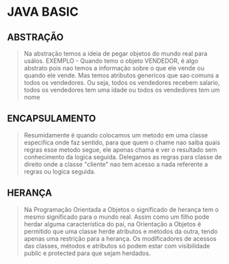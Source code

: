 # JAVA BASIC
## ABSTRAÇÃO
> Na abstração temos a ideia de pegar objetos do mundo real para usálos. EXEMPLO - Quando temo o objeto VENDEDOR, é algo abstrato pois nao temos a informação sobre o que ele vende ou quando ele vende. Mas temos atributos genericos que sao comuns a todos os vendedores. Ou seja, todos os vendedores recebem salario, todos os vendedores tem uma idade ou todos os vendedores tem um nome

## ENCAPSULAMENTO
> Resumidamente é quando colocamos um metodo em uma classe especifica onde faz sentido, para que quem o chame nao saiba quais regras esse metodo segue, ele apenas chama e ver o resultado sem conhecimento da logica seguida. Delegamos as regras para classe de direito onde a classe "cliente" nao tem acesso a nada referente a regras ou logica seguida.

## HERANÇA
> Na Programação Orientada a Objetos o significado de herança tem o mesmo significado para o mundo real. Assim como um filho pode herdar alguma característica do pai, na Orientação a Objetos é permitido que uma classe herde atributos e métodos da outra, tendo apenas uma restrição para a herança. Os modificadores de acessos das classes, métodos e atributos só podem estar com visibilidade public e protected para que sejam herdados.